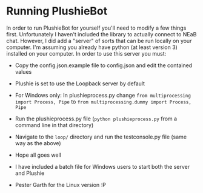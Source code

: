 # Running PlushieBot #

In order to run PlushieBot for yourself you'll need to modify a few things
first. Unfortunately I haven't included the library to actually connect to
NEaB chat. However, I did add a "server" of sorts that can be run locally on
your computer. I'm assuming you already have python (at least version 3)
installed on your computer. In order to use this server you must:

* Copy the config.json.example file to config.json and edit the contained values
* Plushie is set to use the Loopback server by default
* For Windows only: In plushieprocess.py change `from multiprocessing import Process, Pipe` to `from multiprocessing.dummy import Process, Pipe`
* Run the plushieprocess.py file (`python plushieprocess.py` from a command line in that directory)
* Navigate to the `loop/` directory and run the testconsole.py file (same way as the above)
* Hope all goes well

* I have included a batch file for Windows users to start both the server and Plushie
* Pester Garth for the Linux version :P
